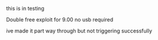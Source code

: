 this is in testing

Double free exploit for 9.00 no usb required 

ive made it part way through but not triggering successfully
